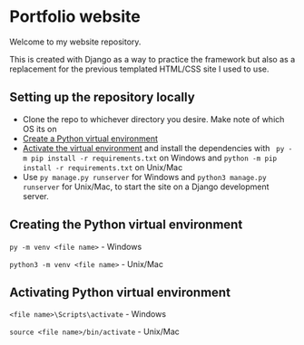 # Portfolio website
Welcome to my website repository.

This is created with Django as a way to practice the framework but also as a replacement for the previous templated HTML/CSS site I used to use.

## Setting up the repository locally
- Clone the repo to whichever directory you desire. Make note of which OS its on
- [Create a Python virtual environment](#Creating-the-Python-virtual-environment)
- [Activate the virtual environment](#Activating-Python-virtual-environment) and install the dependencies with `
py -m pip install -r requirements.txt` on Windows and `python -m pip install -r requirements.txt` on Unix/Mac
- Use `py manage.py runserver` for Windows and `python3 manage.py runserver` for Unix/Mac, to start the site on a Django development server.

## Creating the Python virtual environment
`py -m venv <file name>` - Windows

`python3 -m venv <file name>` - Unix/Mac

## Activating Python virtual environment
`<file name>\Scripts\activate` - Windows

`source <file name>/bin/activate` - Unix/Mac